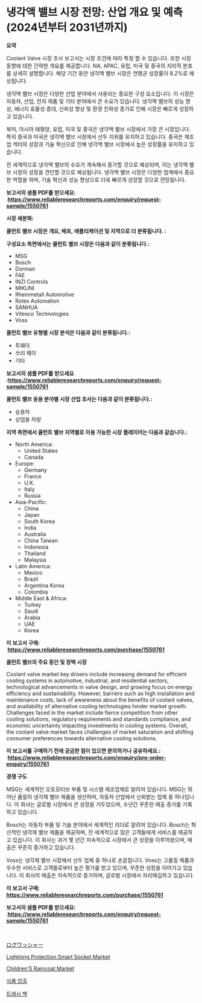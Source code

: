 <p><h1>냉각액 밸브 시장 전망: 산업 개요 및 예측 (2024년부터 2031년까지)</h1></p><p><strong>요약</strong></p>
<p><p>Coolant Valve 시장 조사 보고서는 시장 조건에 따라 특정 할 수 있습니다. 또한 시장 동향에 대한 간략한 개요를 제공합니다. NA, APAC, 유럽, 미국 및 중국의 지리적 분포를 상세히 설명합니다. 해당 기간 동안 냉각액 밸브 시장은 연평균 성장률이 8.2%로 예상됩니다.</p><p>냉각액 밸브 시장은 다양한 산업 분야에서 사용되는 중요한 구성 요소입니다. 이 시장은 자동차, 산업, 전자 제품 및 기타 분야에서 큰 수요가 있습니다. 냉각액 밸브의 성능 향상, 에너지 효율성 증대, 신뢰성 향상 및 환경 친화성 증가로 인해 시장은 빠르게 성장하고 있습니다.</p><p>북미, 아시아 태평양, 유럽, 미국 및 중국은 냉각액 밸브 시장에서 가장 큰 시장입니다. 특히 중국과 미국은 냉각액 밸브 시장에서 선두 지위를 유지하고 있습니다. 중국은 제조업 섹터의 성장과 기술 혁신으로 인해 냉각액 밸브 시장에서 높은 성장률을 유지하고 있습니다.</p><p>전 세계적으로 냉각액 밸브의 수요가 계속해서 증가할 것으로 예상되며, 이는 냉각액 밸브 시장의 성장을 견인할 것으로 예상됩니다. 냉각액 밸브 시장은 다양한 업계에서 중요한 역할을 하며, 기술 혁신과 성능 향상으로 더욱 빠르게 성장할 것으로 전망됩니다.</p></p>
<p><strong>보고서의 샘플 PDF를 받으세요: &nbsp;<a href="https://www.reliableresearchreports.com/enquiry/request-sample/1550761">https://www.reliableresearchreports.com/enquiry/request-sample/1550761</a></strong></p>
<p><strong>시장 세분화:</strong></p>
<p><strong> 쿨런트 밸브 시장은 개요, 배포, 애플리케이션 및 지역으로 더 분류됩니다. :</strong></p>
<p><strong>구성요소 측면에서는 쿨런트 밸브 시장은 다음과 같이 분류됩니다.:</strong></p>
<p><ul><li>MSG</li><li>Bosch</li><li>Dorman</li><li>FAE</li><li>INZI Controls</li><li>MIKUNI</li><li>Rheinmetall Automotive</li><li>Rotex Automation</li><li>SANHUA</li><li>Vitesco Technologies</li><li>Voss</li></ul></p>
<p><strong> 쿨런트 밸브 유형별 시장 분석은 다음과 같이 분류됩니다.:</strong></p>
<p><ul><li>투웨이</li><li>쓰리 웨이</li><li>기타</li></ul></p>
<p><strong>보고서의 샘플 PDF를 받으세요 :<a href="https://www.reliableresearchreports.com/enquiry/request-sample/1550761">https://www.reliableresearchreports.com/enquiry/request-sample/1550761</a></strong></p>
<p><strong> 쿨런트 밸브 응용 분야별 시장 산업 조사는 다음과 같이 분류됩니다.:</strong></p>
<p><ul><li>승용차</li><li>상업용 차량</li></ul></p>
<p><strong>지역 측면에서 쿨런트 밸브 지역별로 이용 가능한 시장 플레이어는 다음과 같습니다.:</strong></p>
<p><ul>
    <li>
        North America:
        <ul>
            <li>United States</li>
            <li>Canada</li>
        </ul>
    </li>
    <li>
        Europe:
        <ul>
            <li>Germany</li>
            <li>France</li>
            <li>U.K.</li>
            <li>Italy</li>
            <li>Russia</li>
        </ul>
    </li>
    <li>
        Asia-Pacific:
        <ul>
            <li>China</li>
            <li>Japan</li>
            <li>South Korea</li>
            <li>India</li>
            <li>Australia</li>
            <li>China Taiwan</li>
            <li>Indonesia</li>
            <li>Thailand</li>
            <li>Malaysia</li>
        </ul>
    </li>
    <li>
        Latin America:
        <ul>
            <li>Mexico</li>
            <li>Brazil</li>
            <li>Argentina Korea</li>
            <li>Colombia</li>
        </ul>
    </li>
    <li>
        Middle East & Africa:
        <ul>
            <li>Turkey</li>
            <li>Saudi</li>
            <li>Arabia</li>
            <li>UAE</li>
            <li>Korea</li>
        </ul>
    </li>
    </ul></p>
<p><strong>이 보고서 구매: &nbsp;<a href="https://www.reliableresearchreports.com/purchase/1550761">https://www.reliableresearchreports.com/purchase/1550761</a></strong></p>
<p><strong>쿨런트 밸브의 주요 동인 및 장벽 시장</strong></p>
<p><p>Coolant valve market key drivers include increasing demand for efficient cooling systems in automotive, industrial, and residential sectors, technological advancements in valve design, and growing focus on energy efficiency and sustainability. However, barriers such as high installation and maintenance costs, lack of awareness about the benefits of coolant valves, and availability of alternative cooling technologies hinder market growth. Challenges faced in the market include fierce competition from other cooling solutions, regulatory requirements and standards compliance, and economic uncertainty impacting investments in cooling systems. Overall, the coolant valve market faces challenges of market saturation and shifting consumer preferences towards alternative cooling solutions.</p></p>
<p><strong>이 보고서를 구매하기 전에 궁금한 점이 있으면 문의하거나 공유하세요.: &nbsp;<a href="https://www.reliableresearchreports.com/enquiry/pre-order-enquiry/1550761">https://www.reliableresearchreports.com/enquiry/pre-order-enquiry/1550761</a></strong></p>
<p><strong>경쟁 구도</strong></p>
<p><p>MSG는 세계적인 오토모티브 부품 및 시스템 제조업체로 알려져 있습니다. MSG는 뛰어난 품질의 냉각제 밸브 제품을 생산하며, 자동차 산업에서 신뢰받는 업체 중 하나입니다. 이 회사는 글로벌 시장에서 큰 성장을 거두었으며, 수년간 꾸준한 매출 증가를 기록하고 있습니다.</p><p>Bosch는 자동차 부품 및 기술 분야에서 세계적인 리더로 알려져 있습니다. Bosch는 혁신적인 냉각제 밸브 제품을 제공하며, 전 세계적으로 많은 고객들에게 서비스를 제공하고 있습니다. 이 회사는 과거 몇 년간 지속적으로 시장에서 큰 성장을 이루어왔으며, 매출은 꾸준히 증가하고 있습니다.</p><p>Voss는 냉각제 밸브 시장에서 선두 업체 중 하나로 손꼽힙니다. Voss는 고품질 제품과 우수한 서비스로 고객들로부터 높은 평가를 받고 있으며, 꾸준한 성장을 이어가고 있습니다. 이 회사의 매출은 지속적으로 증가하며, 글로벌 시장에서 자리매김하고 있습니다.</p></p>
<p><strong>이 보고서 구매: &nbsp; <a href="https://www.reliableresearchreports.com/purchase/1550761">https://www.reliableresearchreports.com/purchase/1550761</a></strong></p>
<p><strong>보고서의 샘플 PDF를 받으세요: &nbsp;<a href="https://www.reliableresearchreports.com/enquiry/request-sample/1550761">https://www.reliableresearchreports.com/enquiry/request-sample/1550761</a></strong><strong></strong></p>
<p>&nbsp;</p>
<p><p><a href="https://github.com/xnljig2898992/Market-Research-Report-List-1/blob/main/35850567376.md">ログワッシャー</a></p><p><a href="https://github.com/jhcraigie/Market-Research-Report-List-2/blob/main/lightning-protection-smart-socket-market.md">Lightning Protection Smart Socket Market</a></p><p><a href="https://github.com/sonuprakash1/Market-Research-Report-List-2/blob/main/childrens-raincoat-market.md">Children'S Raincoat Market</a></p><p><a href="https://medium.com/@ishacian.georges/%EC%8B%9D%ED%92%88-%EC%95%95%EC%B6%9C-%EC%8B%9C%EC%9E%A5-%EA%B7%9C%EB%AA%A8%EB%8A%94-%EA%B8%80%EB%A1%9C%EB%B2%8C-%EC%82%B0%EC%97%85%EC%97%90%EC%84%9C-%EC%B5%9C%EC%A0%81%EC%9D%98-%EB%A7%88%EC%BC%80%ED%8C%85-%EC%B1%84%EB%84%90%EC%9D%84-%EB%B3%B4%EC%97%AC%EC%A4%8D%EB%8B%88%EB%8B%A4-c9acef1f143a">식품 압출</a></p><p><a href="https://github.com/JonHarrtis67676y/Market-Research-Report-List-1/blob/main/58603276294.md">트래시 백</a></p></p>